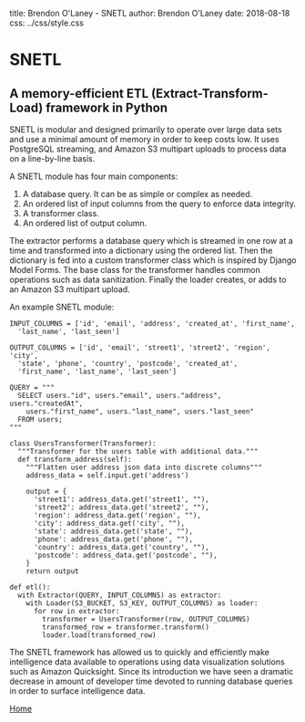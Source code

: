 title: Brendon O'Laney - SNETL
author: Brendon O'Laney
date: 2018-08-18
css: ../css/style.css

<div class="intro">
<h1>SNETL</h1>
<h2>A memory-efficient ETL (Extract-Transform-Load) framework in Python</h2>
</div>

SNETL is modular and designed primarily to operate over large data sets
and use a minimal amount of memory in order to keep costs low. It uses
PostgreSQL streaming, and Amazon S3 multipart uploads to process data on
a line-by-line basis.

A SNETL module has four main components:

1. A database query. It can be as simple or complex as needed.
2. An ordered list of input columns from the query to enforce data
   integrity.
3. A transformer class.
4. An ordered list of output column.

The extractor performs a database query which is streamed in one row at
a time and transformed into a dictionary using the ordered list. Then
the dictionary is fed into a custom transformer class which is inspired
by Django Model Forms. The base class for the transformer handles common
operations such as data sanitization. Finally the loader creates, or
adds to an Amazon S3 multipart upload.

An example SNETL module:

    INPUT_COLUMNS = ['id', 'email', 'address', 'created_at', 'first_name',
      'last_name', 'last_seen']
    
    OUTPUT_COLUMNS = ['id', 'email', 'street1', 'street2', 'region', 'city',
      'state', 'phone', 'country', 'postcode', 'created_at',
      'first_name', 'last_name', 'last_seen']
    
    QUERY = """
      SELECT users."id", users."email", users."address", users."createdAt",
        users."first_name", users."last_name", users."last_seen"
      FROM users;
    """
    
    class UsersTransformer(Transformer):
      """Transformer for the users table with additional data."""
      def transform_address(self):
        """Flatten user address json data into discrete columns"""
        address_data = self.input.get('address')
    
        output = {
          'street1': address_data.get('street1', ""),
          'street2': address_data.get('street2', ""),
          'region': address_data.get('region', ""),
          'city': address_data.get('city', ""),
          'state': address_data.get('state', ""),
          'phone': address_data.get('phone', ""),
          'country': address_data.get('country', ""),
          'postcode': address_data.get('postcode', ""),
        }
        return output
    
    def etl():
      with Extractor(QUERY, INPUT_COLUMNS) as extractor:
        with Loader(S3_BUCKET, S3_KEY, OUTPUT_COLUMNS) as loader:
          for row in extractor:
            transformer = UsersTransformer(row, OUTPUT_COLUMNS)
            transformed_row = transformer.transform()
            loader.load(transformed_row)
  

The SNETL framework has allowed us to quickly and efficiently make
intelligence data available to operations using data visualization
solutions such as Amazon Quicksight.  Since its introduction we have
seen a dramatic decrease in amount of developer time devoted to running
database queries in order to surface intelligence data.

[Home](../index.html)

